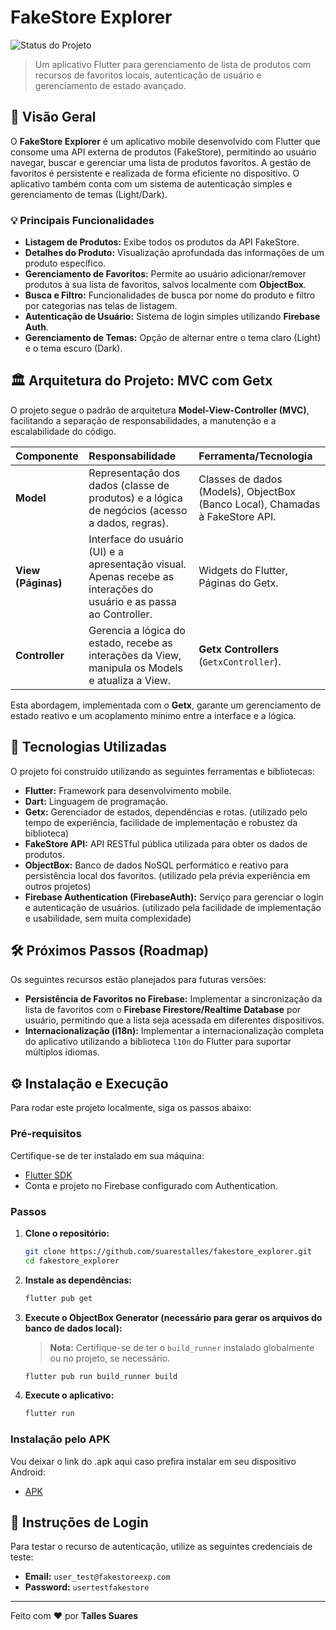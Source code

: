 # FakeStore Explorer

![Status do Projeto](https://img.shields.io/badge/Status-Em%20Desenvolvimento-yellow) 
> Um aplicativo Flutter para gerenciamento de lista de produtos com recursos de favoritos locais, autenticação de usuário e gerenciamento de estado avançado.

## 🌟 Visão Geral

O **FakeStore Explorer** é um aplicativo mobile desenvolvido com Flutter que consome uma API externa de produtos (FakeStore), permitindo ao usuário navegar, buscar e gerenciar uma lista de produtos favoritos. A gestão de favoritos é persistente e realizada de forma eficiente no dispositivo. O aplicativo também conta com um sistema de autenticação simples e gerenciamento de temas (Light/Dark).

### 💡 Principais Funcionalidades

* **Listagem de Produtos:** Exibe todos os produtos da API FakeStore.
* **Detalhes do Produto:** Visualização aprofundada das informações de um produto específico.
* **Gerenciamento de Favoritos:** Permite ao usuário adicionar/remover produtos à sua lista de favoritos, salvos localmente com **ObjectBox**.
* **Busca e Filtro:** Funcionalidades de busca por nome do produto e filtro por categorias nas telas de listagem.
* **Autenticação de Usuário:** Sistema de login simples utilizando **Firebase Auth**.
* **Gerenciamento de Temas:** Opção de alternar entre o tema claro (Light) e o tema escuro (Dark).

## 🏛️ Arquitetura do Projeto: MVC com Getx

O projeto segue o padrão de arquitetura **Model-View-Controller (MVC)**, facilitando a separação de responsabilidades, a manutenção e a escalabilidade do código.

| Componente | Responsabilidade | Ferramenta/Tecnologia |
| :--- | :--- | :--- |
| **Model** | Representação dos dados (classe de produtos) e a lógica de negócios (acesso a dados, regras). | Classes de dados (Models), ObjectBox (Banco Local), Chamadas à FakeStore API. |
| **View (Páginas)** | Interface do usuário (UI) e a apresentação visual. Apenas recebe as interações do usuário e as passa ao Controller. | Widgets do Flutter, Páginas do Getx. |
| **Controller** | Gerencia a lógica do estado, recebe as interações da View, manipula os Models e atualiza a View. | **Getx Controllers** (`GetxController`). |

Esta abordagem, implementada com o **Getx**, garante um gerenciamento de estado reativo e um acoplamento mínimo entre a interface e a lógica.

## 🚀 Tecnologias Utilizadas

O projeto foi construído utilizando as seguintes ferramentas e bibliotecas:

* **Flutter:** Framework para desenvolvimento mobile.
* **Dart:** Linguagem de programação.
* **Getx:** Gerenciador de estados, dependências e rotas. (utilizado pelo tempo de experiência, facilidade de implementação e robustez da biblioteca)
* **FakeStore API:** API RESTful pública utilizada para obter os dados de produtos.
* **ObjectBox:** Banco de dados NoSQL performático e reativo para persistência local dos favoritos. (utilizado pela prévia experiência em outros projetos)
* **Firebase Authentication (FirebaseAuth):** Serviço para gerenciar o login e autenticação de usuários. (utilizado pela facilidade de implementação e usabilidade, sem muita complexidade)

## 🛠️ Próximos Passos (Roadmap)

Os seguintes recursos estão planejados para futuras versões:

* **Persistência de Favoritos no Firebase:** Implementar a sincronização da lista de favoritos com o **Firebase Firestore/Realtime Database** por usuário, permitindo que a lista seja acessada em diferentes dispositivos.
* **Internacionalização (i18n):** Implementar a internacionalização completa do aplicativo utilizando a biblioteca `l10n` do Flutter para suportar múltiplos idiomas.

## ⚙️ Instalação e Execução

Para rodar este projeto localmente, siga os passos abaixo:

### Pré-requisitos

Certifique-se de ter instalado em sua máquina:

* [Flutter SDK](https://flutter.dev/docs/get-started/install)
* Conta e projeto no Firebase configurado com Authentication.

### Passos

1.  **Clone o repositório:**

    ```bash
    git clone https://github.com/suarestalles/fakestore_explorer.git
    cd fakestore_explorer
    ```

2.  **Instale as dependências:**

    ```bash
    flutter pub get
    ```

3.  **Execute o ObjectBox Generator (necessário para gerar os arquivos do banco de dados local):**
    
    > **Nota:** Certifique-se de ter o `build_runner` instalado globalmente ou no projeto, se necessário.
    
    ```bash
    flutter pub run build_runner build
    ```

4.  **Execute o aplicativo:**

    ```bash
    flutter run
    ```

### Instalação pelo APK


Vou deixar o link do .apk aqui caso prefira instalar em seu dispositivo Android:
* [APK](https://1drv.ms/u/c/d81422e88fb205a8/EekTfUgv0CdFpq2vVwLY4xUBFV3yQetsWQyzwEoxjpOyhQ?e=mcP7fZ)


## 🔐 Instruções de Login

Para testar o recurso de autenticação, utilize as seguintes credenciais de teste:

* **Email:** `user_test@fakestoreexp.com`
* **Password:** `usertestfakestore`

---
Feito com ❤️ por **Talles Suares**
